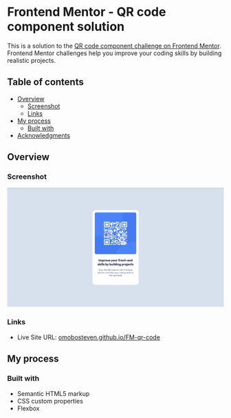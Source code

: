 # Frontend Mentor - QR code component solution

This is a solution to
the [QR code component challenge on Frontend Mentor](https://www.frontendmentor.io/challenges/qr-code-component-iux_sIO_H).
Frontend Mentor challenges help you improve your coding skills by building realistic projects.

## Table of contents

- [Overview](#overview)
    - [Screenshot](#screenshot)
    - [Links](#links)
- [My process](#my-process)
    - [Built with](#built-with)
- [Acknowledgments](#acknowledgments)

## Overview

### Screenshot

![](./screenshot.png)

### Links

- Live Site URL: [omobosteven.github.io/FM-qr-code](https://omobosteven.github.io/FM-qr-code/)

## My process

### Built with

- Semantic HTML5 markup
- CSS custom properties
- Flexbox

